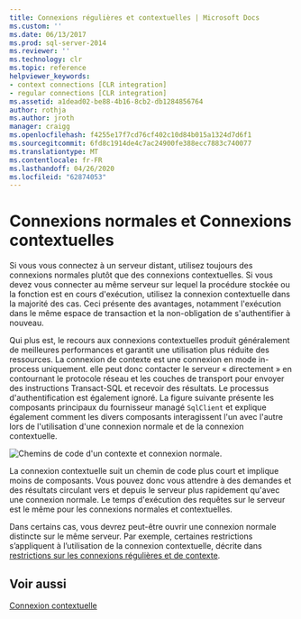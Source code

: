 ```yaml
---
title: Connexions régulières et contextuelles | Microsoft Docs
ms.custom: ''
ms.date: 06/13/2017
ms.prod: sql-server-2014
ms.reviewer: ''
ms.technology: clr
ms.topic: reference
helpviewer_keywords:
- context connections [CLR integration]
- regular connections [CLR integration]
ms.assetid: a1dead02-be88-4b16-8cb2-db1284856764
author: rothja
ms.author: jroth
manager: craigg
ms.openlocfilehash: f4255e17f7cd76cf402c10d84b015a1324d7d6f1
ms.sourcegitcommit: 6fd8c1914de4c7ac24900fe388ecc7883c740077
ms.translationtype: MT
ms.contentlocale: fr-FR
ms.lasthandoff: 04/26/2020
ms.locfileid: "62874053"
---
```

# <a name="regular-vs-context-connections"></a>Connexions normales et Connexions contextuelles
  Si vous vous connectez à un serveur distant, utilisez toujours des connexions normales plutôt que des connexions contextuelles. Si vous devez vous connecter au même serveur sur lequel la procédure stockée ou la fonction est en cours d'exécution, utilisez la connexion contextuelle dans la majorité des cas. Ceci présente des avantages, notamment l'exécution dans le même espace de transaction et la non-obligation de s'authentifier à nouveau.  
  
 Qui plus est, le recours aux connexions contextuelles produit généralement de meilleures performances et garantit une utilisation plus réduite des ressources. La connexion de contexte est une connexion en mode in-process uniquement. elle peut donc contacter le serveur « directement » en contournant le protocole réseau et les couches de transport pour envoyer des instructions Transact-SQL et recevoir des résultats. Le processus d'authentification est également ignoré. La figure suivante présente les composants principaux du fournisseur managé `SqlClient` et explique également comment les divers composants interagissent l'un avec l'autre lors de l'utilisation d'une connexion normale et de la connexion contextuelle.  
  
 ![Chemins de code d'un contexte et connexion normale.](../../../database-engine/dev-guide/media/clrintdataaccess.gif "Chemins de code d'un contexte et connexion normale.")  
  
 La connexion contextuelle suit un chemin de code plus court et implique moins de composants. Vous pouvez donc vous attendre à des demandes et des résultats circulant vers et depuis le serveur plus rapidement qu'avec une connexion normale. Le temps d'exécution des requêtes sur le serveur est le même pour les connexions normales et contextuelles.  
  
 Dans certains cas, vous devrez peut-être ouvrir une connexion normale distincte sur le même serveur. Par exemple, certaines restrictions s’appliquent à l’utilisation de la connexion contextuelle, décrite dans [restrictions sur les connexions régulières et de contexte](context-connections-and-regular-connections-restrictions.md).  
  
## <a name="see-also"></a>Voir aussi  
 [Connexion contextuelle](context-connection.md)  
  
  
